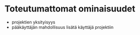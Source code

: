 # Toteutumattomat ominaisuudet
- projektien yksityisyys
- pääkäyttäjän mahdollisuus lisätä käyttäjä projektiin

